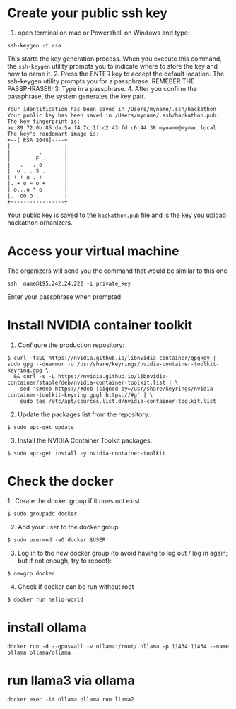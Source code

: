 # Create your public ssh key

1. open terminal on mac or Powershell on Windows and type:
```
ssh-keygen -t rsa
```
This starts the key generation process. When you execute this command, the ```ssh-keygen``` utility prompts you to indicate where to store the key and how to name it.
2. Press the ENTER key to accept the default location. The ssh-keygen utility prompts you for a passphrase. REMEBER THE PASSPHRASE!!!
3. Type in a passphrase.
4. After you confirm the passphrase, the system generates the key pair.
```
Your identification has been saved in /Users/myname/.ssh/hackathon
Your public key has been saved in /Users/myname/.ssh/hackathon.pub.
The key fingerprint is:
ae:89:72:0b:85:da:5a:f4:7c:1f:c2:43:fd:c6:44:38 myname@mymac.local
The key's randomart image is:
+--[ RSA 2048]----+
|                 |
|         .       |
|        E .      |
|   .   . o       |
|  o . . S .      |
| + + o . +       |
|. + o = o +      |
| o...o * o       |
|.  oo.o .        |
+-----------------+
```

Your public key is saved to the ```hackathon.pub``` file and is the key you upload hackathon orhanizers.

# Access your virtual machine
The organizers will send you the command that would be similar to this one
```
ssh  name@195.242.24.222 -i private_key
```
Enter your passphrase when prompted


# Install NVIDIA container toolkit
1. Configure the production repository:
```
$ curl -fsSL https://nvidia.github.io/libnvidia-container/gpgkey | sudo gpg --dearmor -o /usr/share/keyrings/nvidia-container-toolkit-keyring.gpg \
  && curl -s -L https://nvidia.github.io/libnvidia-container/stable/deb/nvidia-container-toolkit.list | \
    sed 's#deb https://#deb [signed-by=/usr/share/keyrings/nvidia-container-toolkit-keyring.gpg] https://#g' | \
    sudo tee /etc/apt/sources.list.d/nvidia-container-toolkit.list
``` 
2. Update the packages list from the repository:
```
$ sudo apt-get update
```
3. Install the NVIDIA Container Toolkit packages:
```
$ sudo apt-get install -y nvidia-container-toolkit
```
# Check the docker
1 . Create the docker group if it does not exist
```
$ sudo groupadd docker
```
2. Add your user to the docker group.
```
$ sudo usermod -aG docker $USER
```
3. Log in to the new docker group (to avoid having to log out / log in again; but if not enough, try to reboot):
```
$ newgrp docker
```
4. Check if docker can be run without root
```
$ docker run hello-world
```

# install ollama
```
docker run -d --gpus=all -v ollama:/root/.ollama -p 11434:11434 --name ollama ollama/ollama
```
# run llama3 via ollama
```
docker exec -it ollama ollama run llama2
```
